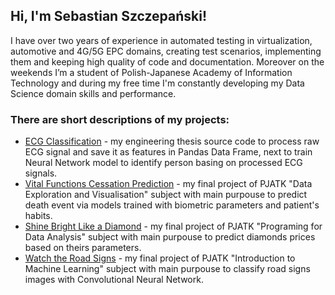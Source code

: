 ## Hi, I'm Sebastian Szczepański!

I have over two years of experience in automated testing in virtualization, automotive and 4G/5G EPC domains, creating test scenarios, implementing them and keeping high quality of code and documentation. Moreover on the weekends I’m a student of Polish-Japanese Academy of Information Technology and during my free time I'm constantly developing my Data Science domain skills and performance.

### There are short descriptions of my projects:
- [ECG Classification](https://github.com/SebastianSzczepanski00/ECG_Classification) - my engineering thesis source code to process raw ECG signal and save it as features in Pandas Data Frame, next to train Neural Network model to identify person basing on processed ECG signals.
- [Vital Functions Cessation Prediction](https://github.com/SebastianSzczepanski00/Vital_functions_cessation_prediction) - my final project of PJATK "Data Exploration and Visualisation" subject with main purpouse to predict death event via models trained with biometric parameters and patient's habits.
- [Shine Bright Like a Diamond](https://github.com/SebastianSzczepanski00/Shine_bright_like_a_diamond) - my final project of PJATK "Programing for Data Analysis" subject with main purpouse to predict diamonds prices based on theirs parameters.
- [Watch the Road Signs](https://github.com/SebastianSzczepanski00/Watch_the_road_signs) - my final project of PJATK "Introduction to Machine Learning" subject with main purpouse to classify road signs images with Convolutional Neural Network.

